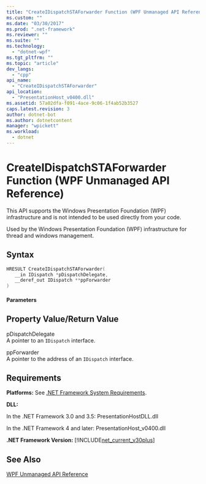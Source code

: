 ```yaml
---
title: "CreateIDispatchSTAForwarder Function (WPF Unmanaged API Reference)"
ms.custom: ""
ms.date: "03/30/2017"
ms.prod: ".net-framework"
ms.reviewer: ""
ms.suite: ""
ms.technology: 
  - "dotnet-wpf"
ms.tgt_pltfrm: ""
ms.topic: "article"
dev_langs: 
  - "cpp"
api_name: 
  - "CreateIDispatchSTAForwarder"
api_location: 
  - "PresentationHost_v0400.dll"
ms.assetid: 57a02dfa-f091-4ace-9c06-1f4ab52b3527
caps.latest.revision: 3
author: dotnet-bot
ms.author: dotnetcontent
manager: "wpickett"
ms.workload: 
  - dotnet
---
```

# CreateIDispatchSTAForwarder Function (WPF Unmanaged API Reference)
This API supports the Windows Presentation Foundation (WPF) infrastructure and is not intended to be used directly from your code.  
  
 Used by the Windows Presentation Foundation (WPF) infrastructure for thread and windows management.  
  
## Syntax  
  
```cpp  
HRESULT CreateIDispatchSTAForwarder(  
   __in IDispatch *pDispatchDelegate,   
   __deref_out IDispatch **ppForwarder  
)  
```  
  
#### Parameters  
  
## Property Value/Return Value  
 pDispatchDelegate  
 A pointer to an `IDispatch` interface.  
  
 ppForwarder  
 A pointer to the address of an `IDispatch` interface.  
  
## Requirements  
 **Platforms:** See [.NET Framework System Requirements](../../../../docs/framework/get-started/system-requirements.md).  
  
 **DLL:**  
  
 In the .NET Framework 3.0 and 3.5: PresentationHostDLL.dll  
  
 In the .NET Framework 4 and later: PresentationHost_v0400.dll  
  
 **.NET Framework Version:** [!INCLUDE[net_current_v30plus](../../../../includes/net-current-v30plus-md.md)]  
  
## See Also  
 [WPF Unmanaged API Reference](../../../../docs/framework/wpf/advanced/wpf-unmanaged-api-reference.md)
